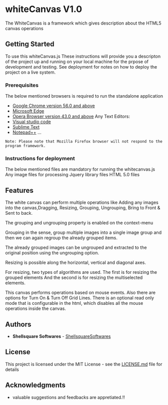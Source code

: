 # whiteCanvas V1.0

The WhiteCanvas is a framework which gives description about the HTML5 canvas operations

## Getting Started
To use this whiteCanvas.js 
These instructions will provide you a descripton of the project up and running on your local machine for the prpose of development and testing. 
See deployment for notes on how to deploy the project on a live system.

### Prerequisites

The below mentioned browsers is required to run the standalone application
* [Google Chrome version 56.0 and above](https://www.google.co.in/chrome/browser/desktop/)
* [Microsoft Edge ](https://www.microsoft.com/en-in/windows/microsoft-edge)
* [Opera Browser version 43.0 and above](http://www.opera.com/?gclid=CIG7_6Dqr9MCFQkfaAodZ9MBOA)
Any Text Editors:
* [Visual studio code](https://code.visualstudio.com/)
* [Sublime Text](https://www.sublimetext.com/)
* [Notepad++](https://notepad-plus-plus.org/)
  ...
```
Note: Please note that Mozilla Firefox browser will not respond to the program framework.
```

### Instructions for deployment

The below mentioned files are mandatory for running the whitecanvas.js
 Any image files for processing
 Jquery library files
 HTML 5.0 files

## Features

The white canvas can perform multiple operations like Adding any images into the canvas,Dragging, Resizing, Grouping, Ungrouping, Bring to Front & Sent to back.

The grouping and ungrouping property is enabled on the context-menu

Grouping in the sense, group multiple images into a single image group and then we can again regroup the already grouped items.

The already grouped images can be ungrouped and extracted to the original position using the ungrouping option.

Resizing is possible along the horizontal, vertical and diagonal axes.

For resizing, two types of algorithms are used.
The first is for resizing the grouped elements
And the second is for resizing the multiselected elements.

This canvas performs operations based on mouse events. Also there are options for Turn On & Turn Off Grid Lines. There is an optional read only mode that is configurable in the html, which disables all the mouse operations inside the canvas.

## Authors

* **Shellsquare Softwares** - [ShellsquareSoftwares](https://github.com/ShellsquareSoftwares)

## License

This project is licensed under the MIT License - see the [LICENSE.md](LICENSE.md) file for details

## Acknowledgments

* valuable suggestions and feedbacks are appretiated.!!